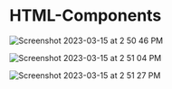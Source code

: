 # HTML-Components

![Screenshot 2023-03-15 at 2 50 46 PM](https://user-images.githubusercontent.com/103304537/225417531-2a1a61f3-5fd3-41c2-a587-94071a58d660.png)

![Screenshot 2023-03-15 at 2 51 04 PM](https://user-images.githubusercontent.com/103304537/225417580-90b06eef-c436-4cb4-b972-b2aae047292f.png)

![Screenshot 2023-03-15 at 2 51 27 PM](https://user-images.githubusercontent.com/103304537/225417548-559727d8-2755-4ad4-80ae-02d85c7e5398.png)
